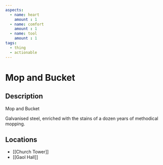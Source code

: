 ```yaml
---
aspects: 
  - name: heart
    amount : 1
  - name: comfort
    amount : 1
  - name: tool
    amount : 1
tags:
  - thing
  - actionable
---
```


# Mop and Bucket

## Description
Mop and Bucket

Galvanised steel, enriched with the stains of a dozen years of methodical mopping.
## Locations
- [[Church Tower]]
- [[Gaol Hall]]